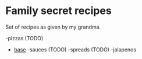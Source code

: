 # Family secret recipes

Set of recipes as given by my grandma.

-pizzas (TODO)
 - [base](./pizzas/base.md)
-sauces (TODO)
-spreads (TODO)
-jalapenos
